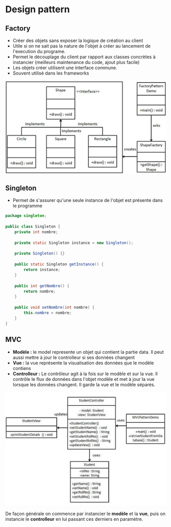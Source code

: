 # Design pattern
## Factory
* Créer des objets sans exposer la logique de création au client
* Utile si on ne sait pas la nature de l'objet à créer au lancement de l'execution du programe.
* Permet le découplage du client par rapport aux classes concrètes à instancier (meilleurs maintenance du code, ajout 
plus facile)
* Les objets créer utilisent une interface commune.
* Souvent utilisé dans les frameworks

![factory](images/factory_pattern_uml_diagram.jpg)

## Singleton
* Permet de s'assurer qu'une seule instance de l'objet est présente dans le programme

```java
package singleton;

public class Singleton {
    private int nombre;

    private static Singleton instance = new Singleton();

    private Singleton() {}

    public static Singleton getInstance() {
        return instance;
    }

    public int getNombre() {
        return nombre;
    }

    public void setNombre(int nombre) {
        this.nombre = nombre;
    }
}
```

## MVC
* **Modèle :** le model represente un objet qui contient la partie data. Il peut aussi mettre à jour le controlleur si
ses données changent
* **Vue :** la vue représente la visualisation des données que le modèle contiens
* **Controlleur :** Le contrôleur agit à la fois sur le modèle et sur la vue. Il contrôle le flux de données dans l'objet 
modèle et met à jour la vue lorsque les données changent. Il garde la vue et le modèle séparés.

![MVC](images/mvc_pattern_uml_diagram.jpg)

De façon générale on commence par instancier le **modèle** et la **vue**, puis on instancie le **controlleur** en lui 
passant ces derniers en paramètre.